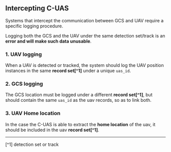 ## Intercepting C-UAS

Systems that intercept the communication between GCS and UAV require a 
specific logging procedure.

Logging both the GCS and the UAV under the same detection set/track is an **error
and will make such data unusable**.

### 1. UAV logging
When a UAV is detected or tracked, the system should log the UAV position
instances in the same **record set[^1]** under a unique `uas_id`.

### 2. GCS logging
The GCS location must be logged under a different **record set[^1]**, but should
contain the same `uas_id` as the uav records, so as to link both.

### 3. UAV Home location
In the case the C-UAS is able to extract the **home location** of the uav,
it should be included in the uav **record set[^1]**.

----
[^1] detection set or track